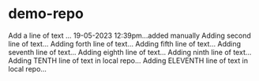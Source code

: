 # demo-repo
Add a line of text ... 19-05-2023 12:39pm...added manually
Adding second line of text...
Adding forth line of text...
Adding fifth line of text...
Adding seventh line of text...
Adding eighth line of text...
Adding ninth line of text...
Adding TENTH line of text in local repo...
Adding ELEVENTH line of text in local repo...
